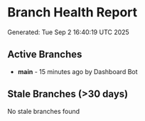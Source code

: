 # Branch Health Report
Generated: Tue Sep  2 16:40:19 UTC 2025

## Active Branches
- **main** - 15 minutes ago by Dashboard Bot

## Stale Branches (>30 days)
No stale branches found
